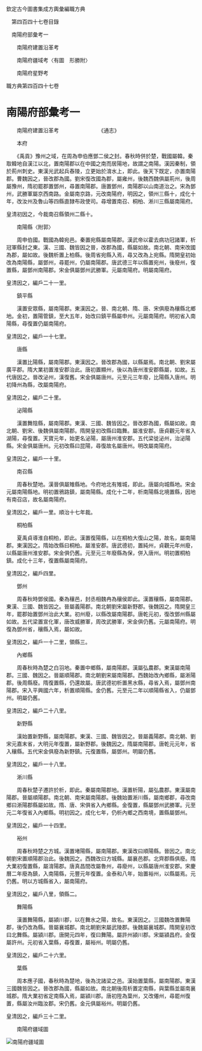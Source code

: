 欽定古今圖書集成方輿彙編職方典

　第四百四十七卷目錄

　南陽府部彙考一

　　南陽府建置沿革考

　　南陽府疆域考〈有圖　形勝附〉

　　南陽府星野考

職方典第四百四十七卷

# 南陽府部彙考一

　　南陽府建置沿革考　　　　　　　　《通志》

　　本府

　　《禹貢》豫州之域，在周為申伯應鄧二侯之封。春秋時併於楚，戰國屬韓。秦取韓地自漢江以北，置南陽郡以在中國之南而居陽地，故謂之南陽。漢因秦制，領於荊州刺史。東漢光武起兵舂陵，立更始於淯水上，即此。後天下既定，亦置南陽郡。曹魏因之，晉改郡為國。劉宋復改國為郡，屬雍州，後魏西魏俱屬荊州，後周屬豫州，隋初罷郡置鄧州，尋置南陽郡。唐置鄧州，南陽郡以山南道治之。宋為鄧州，武勝軍屬京西南路。金屬南京路，元改南陽府，明因之，領州三縣十，成化十年，改汝州及魯山等四縣直隸布政使司。尋增置南召、桐柏、淅川三縣屬南陽府。

皇清初因之，今裁南召縣領州二縣十。

　　南陽縣〈附郭〉

　　周申伯國。戰國為韓宛邑。秦置宛縣屬南陽郡。漢武帝以霍去病功冠諸軍，析冠軍縣封之東。漢、三國、魏皆因之晉，改郡為國，縣屬如故。南北朝、南宋改國為郡，屬如故。後魏析置上柏縣。後周省宛縣入焉，尋又改為上宛縣。隋開皇初始改為南陽縣，屬鄧州，尋罷州，仍屬南陽郡。唐武德三年以縣置宛州，後廢州，復置縣，屬鄧州南陽郡。宋金俱屬鄧州武勝軍。元屬南陽府。明屬南陽府。

皇清因之，編戶二十一里。

　　鎮平縣

　　漢置安眾縣，屬南陽郡。東漢因之。晉、南北朝、隋、唐、宋俱廢為穰縣北鄉地。金初，置陽管鎮，至大五年，始改曰鎮平縣屬申州。元屬南陽府。明初省入南陽縣，尋復置仍屬南陽府。

皇清因之，編戶一十七里。

　　唐縣

　　漢置比陽縣，屬南陽郡。東漢因之。晉改郡為國，以縣屬焉。南北朝、劉宋屬廣平郡。隋大業初置淮安郡治此。唐初置顯州，後以為唐州淮安郡縣屬，如故。五代唐因之。晉改泌州，漢復舊。宋金俱屬唐州。元至元三年廢，比陽縣入唐州。明初降州為縣，改屬南陽府。

皇清因之，編戶二十里。

　　泌陽縣

　　漢置舞陰縣，屬南陽郡。東漢、三國、魏皆因之。晉改郡為國，縣屬如故。南北朝、劉宋、後魏俱屬南陽郡。隋開皇初改縣曰臨舞。屬淮安郡。唐貞觀元年省入湖陽，尋復置。天寶元年，始更名泌陽，屬唐州淮安郡。五代梁徙泌州，治泌陽縣。宋金俱屬唐州。元初改縣曰昆陽，尋復故名屬唐州。明改屬南陽府。

皇清因之，編戶一十里。

　　南召縣

　　周春秋楚地。漢晉俱屬雉縣地。今府地北有雉城，即此。唐屬向城縣地。宋金元屬南陽縣地。明初置鴉路鎮，屬南陽縣。成化十二年，析南陽縣北境置縣，因地有南召店，故名屬南陽府。

皇清因之，編戶一里。順治十七年裁。

　　桐柏縣

　　夏禹貞導淮自桐柏，即此。漢置復陽縣，以在桐柏大復山之陽，故名，屬南陽郡。東漢因之。隋始改縣曰桐柏。屬淮安郡。唐武德初，置純州，貞觀元年州廢，以縣屬唐州淮安郡。宋金俱仍舊。元至元三年廢縣為保，併入唐州。明初置桐柏鎮。成化十三年，復置縣屬南陽府。

皇清因之，編戶四里。

　　鄧州

　　周春秋時鄧侯國。秦為穰邑，封丞相魏冉為穰侯即此。漢置穰縣，屬南陽郡。東漢、三國、魏皆因之。晉屬義陽郡。南北朝劉宋屬新野郡。後魏因之。隋開皇三年，罷郡始置鄧州治此大業。初州廢，以縣改屬南陽郡。唐乾元初，復改鄧州縣屬如故。五代梁置宣化軍，唐改威勝軍，周改武勝軍，宋金俱仍舊。元屬南陽府。明復為鄧州省，穰縣入焉，屬如故。

皇清因之，編戶一十二里，領縣三。

　　內鄉縣

　　周春秋時為楚之白羽地。秦置中鄉縣，屬南陽郡。漢屬弘農郡。東漢屬南陽郡。三國、魏因之。晉屬順陽郡。南北朝劉宋屬南陽郡。西魏始改內鄉縣，屬淅陽郡。後周縣廢。隋復置縣，仍還故屬。唐武德初析置黑水縣，尋省入焉，屬鄧州南陽郡。宋入平興國六年，析置順陽縣。金仍舊。元至元二年以順陽縣省入，仍屬鄧州。明屬仍舊。

皇清因之，編戶二十八里。

　　新野縣

　　漢始置新野縣，屬南陽郡。東漢、三國、魏皆因之。晉屬義陽郡。南北朝、劉宋元嘉末省，大明元年復置，屬新野郡。後魏因之。隋屬南陽郡。唐乾元元年，省入穰縣。五代宋金俱廢為新野鎮。元復置縣，屬鄧州。明屬仍舊。

皇清因之，編戶一十八里。

　　淅川縣

　　周春秋楚子遷許於析，即此。秦屬南陽郡地。漢置析陽，屬弘農郡。東漢屬南陽郡。晉屬順陽郡。南北朝、南宋屬南陽郡。後魏始置淅川縣，屬南鄉郡，尋改南鄉曰淅陽郡縣屬如故。隋、唐、宋俱省入內鄉縣。金復置，縣屬鄧州武勝軍。元至元二年復省入內鄉縣。明初因之。成化七年，仍析內鄉之西南境，置縣屬鄧州。

皇清因之，編戶一十四里。

　　裕州

　　周春秋時楚之方城。漢置堵陽縣，屬南陽郡。東漢改曰順陽縣。晉因之。南北朝劉宋置順陽郡治此。後魏因之。西魏改曰方城縣。屬襄邑郡。北齊郡縣俱廢。隋大業初復置縣，屬淯陽郡。唐真昌間改屬魯州，尋廢州，以縣屬唐州淮安郡。宋慶曆二年廢為鎮，入南陽縣，元豐元年復置。金泰和八年，始置裕州，以縣屬焉。元仍舊。明以方城縣省入，屬南陽府。

皇清因之，編戶八里，領縣二。

　　舞陽縣

　　漢置舞陽縣，屬潁川郡，以在舞水之陽，故名。東漢因之。三國魏改置舞陽郡，後仍改為縣。晉屬襄城郡。南北朝劉宋屬武陵郡。後魏屬襄城郡。隋開皇初改曰北舞縣。屬潁川郡。唐開元四年，復曰舞陽。屬許州潁川郡。宋屬潁昌府。金復屬許州。元初省入葉縣，尋復置，屬裕州。明屬仍舊。

皇清因之，編戶二十六里。

　　葉縣

　　周本應子國，春秋時為楚地，後為沈諸梁之邑。漢始置葉縣，屬南陽郡。東漢三國魏皆因之。晉改郡為國，縣屬如故。南北朝後周析置定南縣，與葉縣並屬南襄城郡。隋大業初省定南縣入焉，屬潁川郡。唐初陞為葉州，又改僊州，尋罷州復置，縣屬汝州臨汝郡。宋仍舊。金元俱屬裕州。明屬仍舊。

皇清因之，編戶三十二里。





　　南陽府疆域圖



![南陽府疆域圖](https://zh.wikisource.org/wiki/Page:Gujin_Tushu_Jicheng,_Volume_097_(1700-1725).djvu/64)


